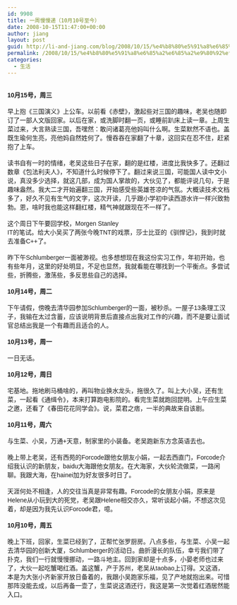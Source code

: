 ```yaml
---
id: 9908
title: 一周慢慢递（10月10号至今）
date: 2008-10-15T11:47:00+00:00
author: jiang
layout: post
guid: http://li-and-jiang.com/blog/2008/10/15/%e4%b8%80%e5%91%a8%e6%85%a2%e6%85%a2%e9%80%92%ef%bc%8810%e6%9c%8810%e5%8f%b7%e8%87%b3%e4%bb%8a%ef%bc%89/
permalink: /2008/10/15/%e4%b8%80%e5%91%a8%e6%85%a2%e6%85%a2%e9%80%92%ef%bc%8810%e6%9c%8810%e5%8f%b7%e8%87%b3%e4%bb%8a%ef%bc%89/
categories:
  - 生活
---
```

<div>
  <font face="Arial" size="2"></font> 
</div>

<div>
  <font face="Arial"><strong>10月15号，周三</strong></font>
</div>

<div>
   
</div>

<div>
  <font face="Arial">早上抱《三国演义》上公车。以前看《赤壁》，激起些对三国的趣味，老吴也随即订了一部人文版回家。以后在家，或洗脚时翻一页，或睡前趴床上读一章。上周生菜过来，大言熟读三国，吾嘿然：敢问诸葛亮他妈叫什么啊。生菜默然不语也。盖既生瑜何生亮，亮他妈自然姓何了。慢吞吞在家翻了十章，这回实在忍不住，赶紧抱了上车。</font>
</div>

<div>
  <font face="Arial"></font> 
</div>

<div>
  <font face="Arial">读书自有一时的情绪，老吴这些日子在家，翻的是红楼，进度比我快多了。还翻过数章《包法利夫人》，不知道什么时候停下了。翻过来说三国，可能国人读中文小说，真没多少选择，就这几部，成为国人掌故的，大伙见了，都能评说几句，于是趣味盎然。我大二才开始遍翻三国，开始感受些英雄苍凉的气氛。大概读技术文档多了，好久不见有生气的文字，这次开读，几乎跟小学初中读西游水许一样兴致勃勃。恩，啥时我也能这样翻红楼，精气神就跟现在不一样了。</font>
</div>

<div>
  <font face="Arial" size="2"></font> 
</div>

<div>
  <font face="Arial">这个周日下午要回学校，Morgen Stanley<br /> IT的笔试。给大小吴买了两张今晚TNT的戏票，莎士比亚的《驯悍记》，我到时就去准备C++了。</font>
</div>

<div>
   
</div>

<div>
  <font face="Arial">昨下午Schlumberger一面被渺视。也多想想现在我这份实习工作，年初开始，也有些年月，这里的好处明显，不足也显然，我就看能在哪找到一个平衡点。多尝试些，折腾些，激荡些，多反思些自己的选择。</font>
</div>

<div>
   
</div>

<div>
  <font face="Arial"><strong>10月14号，周二</strong></font>
</div>

<div>
   
</div>

<div>
  <font face="Arial">下午请假，傍晚去清华园参加Schlumberger的一面，被秒杀。一屋子13条理工汉子，我输在太过含蓄，应该说明背景后直接点出我对工作的兴趣，而不是要让面试官总结出我是一个有趣而且适合的人。</font>
</div>

<div>
   
</div>

<div>
  <font face="Arial"><strong>10月13号，周一</strong></font>
</div>

<div>
   
</div>

<div>
  <font face="Arial">一日无话。</font>
</div>

<div>
   
</div>

<div>
  <font face="Arial"><strong>10月12号，周日</strong></font>
</div>

<div>
   
</div>

<div>
  <font face="Arial">宅基地。拖地刷马桶啥的，再叫物业换水龙头，拖很久了。叫上大小吴，还有生菜，一起看《通缉令》，本来打算跑电影院的。看完生菜就跑回昆明。上午应生菜之邀，还看了《春田花花同学会》。说，菜君之痞，一半的典故来自该剧。</font>
</div>

<div>
   
</div>

<div>
  <font face="Arial"><strong>10月11号，周六</strong></font>
</div>

<div>
   
</div>

<div>
  <font face="Arial">与生菜、小吴，万通+天意，制家里的小装备。老吴跑新东方念英语去也。</font>
</div>

<div>
   
</div>

<div>
  <font face="Arial">晚上带上老吴，还有西苑的Forcode跟他女朋友小娟，一起去西直门，Forcode介绍我认识的新朋友，baidu大海跟他女朋友。在大海家，大伙轮流做菜，一路闲聊。我跟大海，在hainei加为好友很多时日了。</font>
</div>

<div>
  <font face="Arial"></font> 
</div>

<div>
  <font face="Arial">天涯何处不相逢，人的交往当真是非常有趣。Forcode的女朋友小娟，原来是Helene从小玩到大的死党，老吴跟Helene相交亦久，常听谈起小娟，不想这次见着，却是因为我先认识Forcode君，噫。</font>
</div>

<div>
   
</div>

<div>
  <font face="Arial"><strong>10月10号，周五</strong></font>
</div>

<div>
   
</div>

<div>
  <font face="Arial">晚上下班，回家，生菜已经到了，正帮忙张罗厨房。八点多些，与生菜、小吴一起去清华园的创新大厦，Schlumberger的活动日。曲折漫长的队伍，幸亏我们带了扑克，我们一行就慢慢挪动，一路斗地主。回到家却是十点多，小晏老师也过来了，大伙一起吃蟹喝红酒。盖这蟹，产于苏州，老吴从taobao上订得。又这酒，本是为大张小齐新家开放日备着的，我跟小吴跑家乐福，见了产地就抱出来。可惜那阵没能去成，以后再备一壶了，生菜说这酒还行，我这是第一次觉着红酒居然能入口。</font>
</div>
